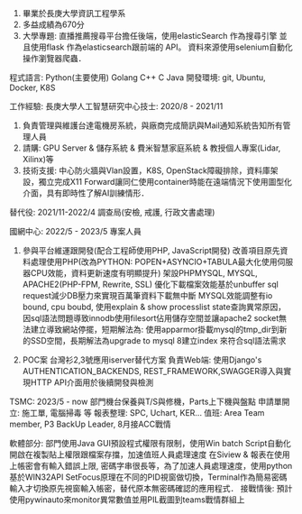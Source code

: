 1. 畢業於長庚大學資訊工程學系
2. 多益成績為670分
3. 大學專題: 直播推薦搜尋平台擔任後端，使用elasticSearch 作為搜尋引擎 並且使用flask 作為elasticsearch跟前端的 API。 資料來源使用selenium自動化操作瀏覽器爬蟲．

程式語言: Python(主要使用) Golang C++ C Java
開發環境: git, Ubuntu, Docker, K8S


工作經驗:
長庚大學人工智慧研究中心技士: 2020/8 - 2021/11
1. 負責管理與維護台達電機房系統，與廠商完成簡訊與Mail通知系統告知所有管理人員
2. 請購: GPU Server & 儲存系統 & 費米智慧家庭系統 & 教授個人專案(Lidar, Xilinx)等
4. 技術支援: 中心防火牆與Vlan設置，K8S, OpenStack障礙排除，資料庫架設，獨立完成X11 Forward讓同仁使用container時能在遠端情況下使用圖型化介面，具有即時性了解AI訓練情形．

替代役: 2021/11-2022/4
調查局(安檢, 戒護, 行政文書處理)

國網中心: 2022/5 - 2023/5
專案人員
1. 參與平台維運跟開發(配合工程師使用PHP, JavaScript開發)
   改善項目原先資料處理使用PHP(改為PYTHON: POPEN+ASYNCIO+TABULA最大化使用伺服器CPU效能，資料更新速度有明顯提升)
   架設PHPMYSQL, MYSQL, APACHE2(PHP-FPM, Rewrite, SSL)
   優化下載檔案效能基於unbuffer sql request減少DB壓力來實現百萬筆資料下載無中斷
   MYSQL效能調整有io bound, cpu boubd, 使用explain & show processlist state查詢異常原因，因sql語法問題導致innodb使用filesort佔用儲存空間並讓apache2 socket無法建立導致網站停擺，短期解法為: 使用apparmor掛載mysql的tmp_dir到新的SSD空間，長期解法為upgrade to mysql 8建立index 來符合sql語法需求

3. POC案
   台灣衫2,3號應用iserver替代方案
   負責Web端: 使用Django's AUTHENTICATION_BACKENDS, REST_FRAMEWORK,SWAGGER導入與實現HTTP API介面用於後續開發與檢測

TSMC: 2023/5 - now
部門機台保養與T/S與修機，Parts上下機與盤點
申請單開立: 施工單, 電腦掃毒 等
報表整理: SPC, Uchart, KER...
值班: Area Team member, P3 BackUp Leader, 8月接ACC戰情

軟體部分: 
部門使用Java GUI預設程式權限有限制，使用Win batch Script自動化開啟在複製貼上權限跟檔案存擋，加速值班人員處理速度
在Siview & 報表在使用上帳密會有輸入錯誤上限, 密碼字串很長等，為了加速人員處理速度，使用python基於WIN32API SetFocus原理在不同的PID視窗做切換，Terminal作為簡易密碼輸入才切換原先視窗輸入帳密，替代原本無密碼確認的應用程式．
接戰情後: 預計使用pywinauto來monitor異常數值並用PIL截圖到teams戰情群組上
